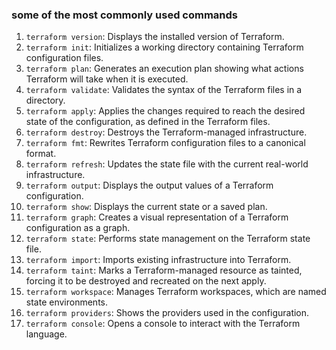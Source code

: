 ### some of the most commonly used commands

1. ```terraform version```: Displays the installed version of Terraform.
2. ```terraform init```: Initializes a working directory containing Terraform configuration files.
3. ```terraform plan```: Generates an execution plan showing what actions Terraform will take when it is executed.
4. ```terraform validate```: Validates the syntax of the Terraform files in a directory.
5. ```terraform apply```: Applies the changes required to reach the desired state of the configuration, as defined in the Terraform files.
6. ```terraform destroy```: Destroys the Terraform-managed infrastructure.
7. ```terraform fmt```: Rewrites Terraform configuration files to a canonical format.
8. ```terraform refresh```: Updates the state file with the current real-world infrastructure.
9. ```terraform output```: Displays the output values of a Terraform configuration.
10. ```terraform show```: Displays the current state or a saved plan.
11. ```terraform graph```: Creates a visual representation of a Terraform configuration as a graph.
12. ```terraform state```: Performs state management on the Terraform state file.
13. ```terraform import```: Imports existing infrastructure into Terraform.
14. ```terraform taint```: Marks a Terraform-managed resource as tainted, forcing it to be destroyed and recreated on the next apply.
15. ```terraform workspace```: Manages Terraform workspaces, which are named state environments.
16. ```terraform providers```: Shows the providers used in the configuration.
17. ```terraform console```: Opens a console to interact with the Terraform language.
